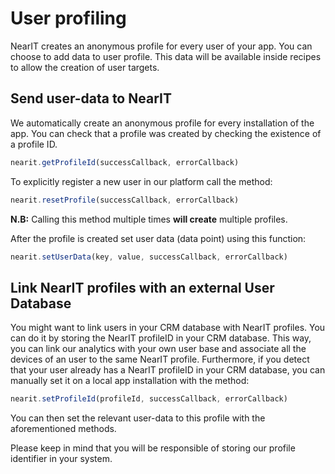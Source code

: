 # User profiling

NearIT creates an anonymous profile for every user of your app. You can choose to add data to user profile. This data will be available inside recipes to allow the creation of user targets.

## Send user-data to NearIT

We automatically create an anonymous profile for every installation of the app. You can check that a profile was created by checking the existence of a profile ID.
```js
nearit.getProfileId(successCallback, errorCallback)
```

To explicitly register a new user in our platform call the method:
```js
nearit.resetProfile(successCallback, errorCallback)
```
**N.B:** Calling this method multiple times **will create** multiple profiles.

After the profile is created set user data (data point) using this function:
```js
nearit.setUserData(key, value, successCallback, errorCallback)
```


## Link NearIT profiles with an external User Database

You might want to link users in your CRM database with NearIT profiles. You can do it by storing the NearIT profileID in your CRM database. This way, you can link our analytics with your own user base and associate all the devices of an user to the same NearIT profile.
Furthermore, if you detect that your user already has a NearIT profileID in your CRM database, you can manually set it on a local app installation with the method:
```js
nearit.setProfileId(profileId, successCallback, errorCallback)
```

You can then set the relevant user-data to this profile with the aforementioned methods.

Please keep in mind that you will be responsible of storing our profile identifier in your system.
